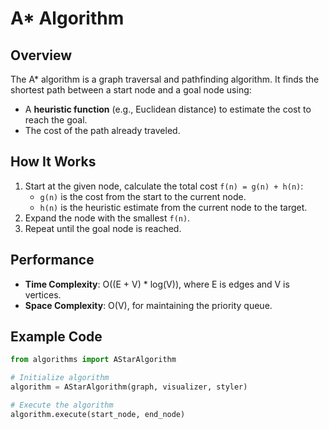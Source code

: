 # A* Algorithm

## Overview
The A* algorithm is a graph traversal and pathfinding algorithm. It finds the shortest path between a start node and a goal node using:
- A **heuristic function** (e.g., Euclidean distance) to estimate the cost to reach the goal.
- The cost of the path already traveled.

## How It Works
1. Start at the given node, calculate the total cost `f(n) = g(n) + h(n)`:
   - `g(n)` is the cost from the start to the current node.
   - `h(n)` is the heuristic estimate from the current node to the target.
2. Expand the node with the smallest `f(n)`.
3. Repeat until the goal node is reached.

## Performance
- **Time Complexity**: O((E + V) * log(V)), where E is edges and V is vertices.
- **Space Complexity**: O(V), for maintaining the priority queue.

## Example Code
```python
from algorithms import AStarAlgorithm

# Initialize algorithm
algorithm = AStarAlgorithm(graph, visualizer, styler)

# Execute the algorithm
algorithm.execute(start_node, end_node)
